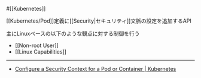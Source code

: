#[[Kubernetes]]

[[Kubernetes/Pod]]定義に[[Security|セキュリティ]]文脈の設定を追加するAPI

主にLinuxベースの以下のような観点に対する制御を行う
- [[Non-root User]]
- [[Linux Capabilities]]

---

- [Configure a Security Context for a Pod or Container | Kubernetes](https://kubernetes.io/docs/tasks/configure-pod-container/security-context/)